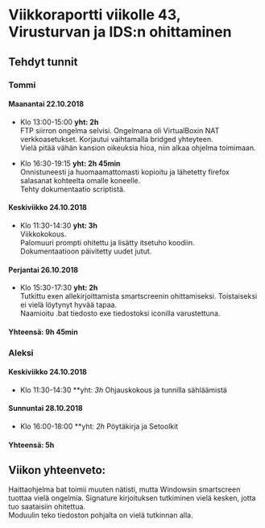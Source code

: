 # Viikkoraportti viikolle 43, Virusturvan ja IDS:n ohittaminen  

## Tehdyt tunnit  

### Tommi

#### Maanantai 22.10.2018
* Klo 13:00-15:00 **yht: 2h**  
FTP siirron ongelma selvisi. Ongelmana oli VirtualBoxin NAT verkkoasetukset. Korjautui vaihtamalla bridged yhteyteen.  
Vielä pitää vähän kansion oikeuksia hioa, niin alkaa ohjelma toimimaan.  
  
* Klo 16:30-19:15 **yht: 2h 45min**  
Onnistuneesti ja huomaamattomasti kopioitu ja lähetetty firefox salasanat kohteelta omalle koneelle.  
Tehty dokumentaatio scriptistä.  

#### Keskiviikko 24.10.2018
* Klo 11:30-14:30 **yht: 3h**  
Viikkokokous.  
Palomuuri prompti ohitettu ja lisätty itsetuho koodiin.  
Dokumentaatioon päivitetty uudet jutut.

#### Perjantai 26.10.2018
* Klo 15:30-17:30 **yht: 2h**  
Tutkittu exen allekirjoittamista smartscreenin ohittamiseksi. Toistaiseksi ei vielä löytynyt hyvää tapaa.  
Naamioitu .bat tiedosto exe tiedostoksi iconilla varustettuna.


#### Yhteensä: 9h 45min


### Aleksi  

#### Keskiviikko 24.10.2018
* Klo 11:30-14:30 **yht: *3h* 
Ohjauskokous ja tunnilla sähläämistä  

#### Sunnuntai 28.10.2018
* Klo 16:00-18:00 **yht: *2h* 
Pöytäkirja ja Setoolkit

#### Yhteensä: 5h


## Viikon yhteenveto:
Haittaohjelma bat toimii muuten nätisti, mutta Windowsin smartscreen tuottaa vielä ongelmia. Signature kirjoituksen tutkiminen vielä kesken, jotta tuo saataisiin ohitettua.  
Moduulin teko tiedoston pohjalta on vielä tutkinnan alla.
